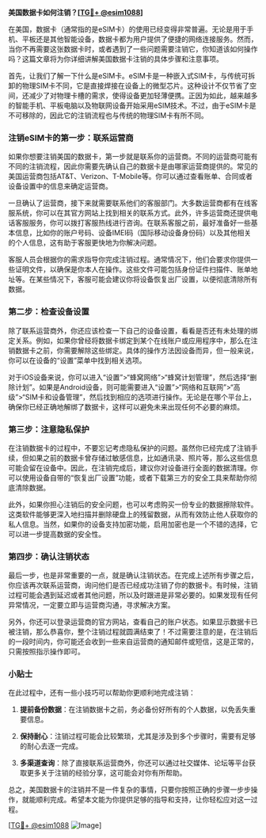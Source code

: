 **美国数据卡如何注销？[[TG💪+ @esim1088](https://t.me/s/esim1088)]**

在美国，数据卡（通常指的是eSIM卡）的使用已经变得非常普遍。无论是用于手机、平板还是其他智能设备，数据卡都为用户提供了便捷的网络连接服务。然而，当你不再需要这张数据卡时，或者遇到了一些问题需要注销它，你知道该如何操作吗？这篇文章将为你详细讲解美国数据卡注销的具体步骤和注意事项。

首先，让我们了解一下什么是eSIM卡。eSIM卡是一种嵌入式SIM卡，与传统可拆卸的物理SIM卡不同，它是直接焊接在设备上的微型芯片。这种设计不仅节省了空间，还减少了对物理卡槽的需求，使得设备更加轻薄便携。正因为如此，越来越多的智能手机、平板电脑以及物联网设备开始采用eSIM技术。不过，由于eSIM卡是不可移除的，因此它的注销流程也与传统的物理SIM卡有所不同。

### 注销eSIM卡的第一步：联系运营商

如果你想要注销美国的数据卡，第一步就是联系你的运营商。不同的运营商可能有不同的注销流程，因此你需要先确认自己的数据卡是由哪家运营商提供的。常见的美国运营商包括AT&T、Verizon、T-Mobile等。你可以通过查看账单、合同或者设备设置中的信息来确定运营商。

一旦确认了运营商，接下来就需要联系他们的客服部门。大多数运营商都有在线客服系统，你可以在其官方网站上找到相关的联系方式。此外，许多运营商还提供电话客服服务，你可以拨打客服热线进行咨询。在联系客服之前，最好准备好一些基本信息，比如你的账户号码、设备IMEI码（国际移动设备身份码）以及其他相关的个人信息，这有助于客服更快地为你解决问题。

客服人员会根据你的需求指导你完成注销过程。通常情况下，他们会要求你提供一些证明文件，以确保是你本人在操作。这些文件可能包括身份证件扫描件、账单地址等。在某些情况下，客服可能会建议你将设备恢复出厂设置，以便彻底清除所有数据。

### 第二步：检查设备设置

除了联系运营商外，你还应该检查一下自己的设备设置，看看是否还有未处理的绑定关系。例如，如果你曾经将数据卡绑定到某个在线账户或应用程序中，那么在注销数据卡之前，你需要解除这些绑定。具体的操作方法因设备而异，但一般来说，你可以在设备的“设置”菜单中找到相关选项。

对于iOS设备来说，你可以进入“设置”>“蜂窝网络”>“蜂窝计划管理”，然后选择“删除计划”。如果是Android设备，则可能需要进入“设置”>“网络和互联网”>“高级”>“SIM卡和设备管理”，然后找到相应的选项进行操作。无论是在哪个平台上，确保你已经正确地解绑了数据卡，这样可以避免未来出现任何不必要的麻烦。

### 第三步：注意隐私保护

在注销数据卡的过程中，不要忘记考虑隐私保护的问题。虽然你已经完成了注销手续，但如果之前的数据卡曾存储过敏感信息，比如通讯录、照片等，那么这些信息可能会留在设备中。因此，在注销完成后，建议你对设备进行全面的数据清理。你可以使用设备自带的“恢复出厂设置”功能，或者下载第三方的安全工具来帮助你彻底清除数据。

此外，如果你担心注销后的安全问题，也可以考虑购买一份专业的数据擦除软件。这类软件能够更深入地扫描并删除硬盘上的残留数据，从而有效防止他人获取你的私人信息。当然，如果你的设备支持加密功能，启用加密也是一个不错的选择，它可以进一步提高数据的安全性。

### 第四步：确认注销状态

最后一步，也是非常重要的一点，就是确认注销状态。在完成上述所有步骤之后，你应该再次联系运营商，询问他们是否已经成功注销了你的数据卡。有时候，注销过程可能会遇到延迟或者其他问题，所以及时跟进是非常必要的。如果发现有任何异常情况，一定要立即与运营商沟通，寻求解决方案。

另外，你还可以登录运营商的官方网站，查看自己的账户状态。如果显示数据卡已被注销，那么恭喜你，整个注销过程就圆满结束了！不过需要注意的是，在注销后的一段时间内，你可能还会收到一些来自运营商的通知邮件或短信，这是正常的，只需按照指示操作即可。

### 小贴士

在此过程中，还有一些小技巧可以帮助你更顺利地完成注销：

1. **提前备份数据**：在注销数据卡之前，务必备份好所有的个人数据，以免丢失重要信息。
   
2. **保持耐心**：注销过程可能会比较繁琐，尤其是涉及到多个步骤时，需要有足够的耐心去逐一完成。

3. **多渠道查询**：除了直接联系运营商外，你还可以通过社交媒体、论坛等平台获取更多关于注销的经验分享，这可能会对你有所帮助。

总之，美国数据卡的注销并不是一件复杂的事情，只要你按照正确的步骤一步步操作，就能顺利完成。希望本文能为你提供足够的指导和支持，让你轻松应对这一过程。

[[TG💪+ @esim1088](https://t.me/s/esim1088) ![Image](https://i.postimg.cc/4NQfJmqS/Snipaste-2025-05-13-00-14-12.png)]